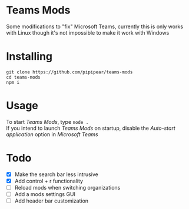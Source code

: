 # Teams Mods
Some modifications to "fix" Microsoft Teams, currently this is only works with Linux though it's not impossible to make it work with Windows

# Installing
```
git clone https://github.com/pipipear/teams-mods
cd teams-mods
npm i
```

# Usage
To start _Teams Mods_, type `node .`  
If you intend to launch _Teams Mods_ on startup, disable the _Auto-start application_ option in _Microsoft Teams_

# Todo
- [x] Make the search bar less intrusive
- [x] Add control + r functionality
- [ ] Reload mods when switching organizations
- [ ] Add a mods settings GUI
- [ ] Add header bar customization 
